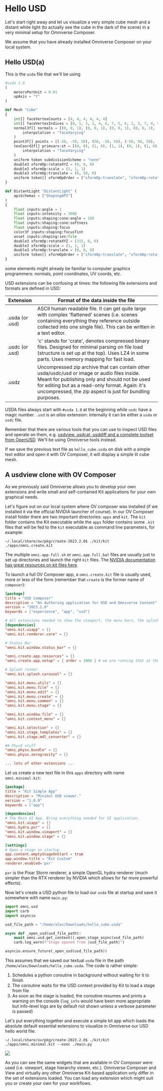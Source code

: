 # Hello USD

Let's start right away and let us visualize a very simple cube mesh and a distant white light (to actually see the cube in the dark of the scene) in a very minimal setup for Omniverse Composer.

We assume that you have already installed Omniverse Composer on your local system.

## Hello USD(a)

This is the `usda` file that we'll be using

```python
#usda 1.0
(
    metersPerUnit = 0.01
    upAxis = "Y"
)

def Mesh "Cube"
{
    int[] faceVertexCounts = [4, 4, 4, 4, 4, 4]
    int[] faceVertexIndices = [0, 1, 3, 2, 4, 6, 7, 5, 6, 2, 3, 7, 4, 5, 1, 0, 4, 0, 2, 6, 5, 7, 3, 1]
    normal3f[] normals = [(0, 0, 1), (0, 0, 1), (0, 0, 1), (0, 0, 1), (0, 0, -1), (0, 0, -1), (0, 0, -1), (0, 0, -1), (0, 1, 0), (0, 1, 0), (0, 1, 0), (0, 1, 0), (0, -1, 0), (0, -1, 0), (0, -1, 0), (0, -1, 0), (-1, 0, 0), (-1, 0, 0), (-1, 0, 0), (-1, 0, 0), (1, 0, 0), (1, 0, 0), (1, 0, 0), (1, 0, 0)] (
        interpolation = "faceVarying"
    )
    point3f[] points = [(-50, -50, 50), (50, -50, 50), (-50, 50, 50), (50, 50, 50), (-50, -50, -50), (50, -50, -50), (-50, 50, -50), (50, 50, -50)]
    texCoord2f[] primvars:st = [(0, 0), (1, 0), (1, 1), (0, 1), (1, 0), (1, 1), (0, 1), (0, 0), (0, 1), (0, 0), (1, 0), (1, 1), (0, 0), (1, 0), (1, 1), (0, 1), (0, 0), (1, 0), (1, 1), (0, 1), (1, 0), (1, 1), (0, 1), (0, 0)] (
        interpolation = "faceVarying"
    )
    uniform token subdivisionScheme = "none"
    double3 xformOp:rotateXYZ = (0, 0, 0)
    double3 xformOp:scale = (1, 1, 1)
    double3 xformOp:translate = (0, 50, 0)
    uniform token[] xformOpOrder = ["xformOp:translate", "xformOp:rotateXYZ", "xformOp:scale"]
}

def DistantLight "DistantLight" (
    apiSchemas = ["ShapingAPI"]
)
{
    float inputs:angle = 1
    float inputs:intensity = 3000
    float inputs:shaping:cone:angle = 180
    float inputs:shaping:cone:softness
    float inputs:shaping:focus
    color3f inputs:shaping:focusTint
    asset inputs:shaping:ies:file
    double3 xformOp:rotateXYZ = (315, 0, 0)
    double3 xformOp:scale = (1, 1, 1)
    double3 xformOp:translate = (0, 0, 0)
    uniform token[] xformOpOrder = ["xformOp:translate", "xformOp:rotateXYZ", "xformOp:scale"]
}
```

some elements might already be familiar to computer graphics programmers: normals, point coordinates, UV coords, etc.

USD extensions can be confusing at times: the following file extensions and formats are defined in USD:

| Extension            | Format of the data inside the file                                      |
| --------------- | ------------------------------------------------ |
| .usda (or .usd) | ASCII human readable file. It can get quite large with complex 'flattened' scenes (i.e. scenes containing everything they reference outside collected into one single file). This can be written in a text editor. |
| .usdc (or .usd) | 'c' stands for 'crate', denotes compressed binary files. Designed for minimal parsing on file load (structure is set up at the top). Uses LZ4 in some parts. Uses memory mapping for fast load. |
| .usdz | Uncompressed zip archive that can contain other usda/usdc/usd or image or audio files inside. Meant for publishing only and should not be used for editing but as a read-only format. Again: it's uncompressed, the zip aspect is just for bundling purposes. |

USDA files always start with `#usda 1.0` at the beginning while `usdc` have a magic number.
`.usd` is an _alias_ extension: internally it can be either a `usda` or `usdc` file.

Remember that there are various tools that you can use to inspect USD files and operate on them, e.g. [usdview, usdcat, usddiff and a complete toolset from OpenUSD](https://openusd.org/release/toolset.html). We'll be using Omniverse tools instead.

If we save the previous text file as `hello_cube.usda` on disk with a simple text editor and open it with OV Composer, it will display a simple lit cube mesh.

## A usdview clone with OV Composer

As we previously said Omniverse allows you to develop your own extensions and write small and self-contained Kit applications for your own graphical needs.

Let's figure out on our local system where OV composer was installed (if we installed it via the official NVIDIA launcher of course). In our OV Composer install folder there are two important directories: `apps` and `kit`. The `kit` folder contains the Kit executable while the `apps` folder contains some `.kit` files that will be fed to the `kit` executable as command line parameters, for example:

```shell
~/.local/share/ov/pkg/create-2023.2.0$ ./kit/kit ./apps/omni.create.kit
```

The multiple `omni.app.full.sh` or `omni.app.full.bat` files are usually just to set up directories and launch the right `kit` files. The [NVIDIA documentation has great resources on kit files here](https://docs.omniverse.nvidia.com/kit/docs/kit-manual/latest/guide/creating_kit_apps.html).

To launch a full OV Composer app, a `omni.create.kit` file is usually used, more or less of the form (remember that `create` is the former name of `composer`):

```toml
[package]
title = "USD Composer"
description = "An Authoring application for USD and Omniverse Content"
version = "2023.2.0"
keywords = ["experience", "app", "usd"]

# All extensions needed to show the viewport, the menu bars, the splash screen, etc..
[dependencies]
"omni.kit.uiapp" = {}
"omni.kit.renderer.core" = {}

# Status Bar
"omni.kit.window.status_bar" = {}

"omni.create.app.resources" = {}
"omni.create.app.setup" = { order = 1000 } # we are running that at the end

# Splash runner
"omni.kit.splash.carousel" = {}

"omni.kit.menu.utils" = {}
"omni.kit.menu.file" = {}
"omni.kit.menu.edit" = {}
"omni.kit.menu.create" = {}
"omni.kit.menu.common" = {}
"omni.kit.menu.stage" = {}

"omni.kit.window.file" = {}
"omni.kit.context_menu" = {}

"omni.kit.selection" = {}
"omni.kit.stage_templates" = {}
"omni.kit.stage.mdl_converter" = {}

## PhysX stuff
"omni.physx.bundle" = {}
"omni.physx.zerogravity" = {}

... lots of other extensions ...
```

Let us create a new text file in this `apps` directory with name `omni.minimal.kit`:

```toml
[package]
title = "Kit Simple App"
description = "Minimal USD viewer."
version = "1.0.0"
keywords = ["app"]

[dependencies]
# The Main UI App. Bring everything needed for UI application.
"omni.kit.uiapp" = {}
"omni.hydra.pxr" = {}
"omni.kit.window.viewport" = {}
"omni.kit.window.stage" = {}

[settings]
# Open a stage on startup
app.content.emptyStageOnStart = true
app.window.title = "Kit Custom"
renderer.enabled='pxr'
```

`pxr` is the Pixar Storm renderer, a simple OpenGL hydra renderer (much simpler than the RTX renderer by NVIDIA which allows for far more powerful effects).

Now let's create a USD python file to load our `usda` file at startup and save it somewhere with name `main.py`:

```python
import omni.usd
import carb
import asyncio

usd_file_path = "/home/alex/Downloads/hello_cube.usda"

async def _open_usd(usd_file_path):
    await omni.usd.get_context().open_stage_async(usd_file_path)
    carb.log_warn(f"Stage opened from {usd_file_path}")

asyncio.ensure_future(_open_usd(usd_file_path))
```

This assumes that we saved our textual `usda` file in the path `/home/alex/Downloads/hello_cube.usda`. The code is rather simple:

1. Schedules a python coroutine in background without waiting for it to finish
2. The coroutine waits for the USD context provided by Kit to load a stage from file
3. As soon as the stage is loaded, the coroutine resumes and prints a warning on the console (`log_info` would have been more appropriate but info-level logs are by default not shown unless a verbose parameter is passed)

Let's put everything together and execute a simple kit app which loads the absolute default essential extensions to visualize in Omniverse our USD hello world file:

```shell
~/.local/share/ov/pkg/create-2023.2.0$ ./kit/kit ./apps/omni.minimal.kit --exec ./main.py
```

![](../images/chapter1/kit_simple_cube_minimal.png)

As you can see the same widgets that are available in OV Composer were used (i.e. viewport, stage hierarchy viewer, etc.). Omniverse Composer and View and virtually any other Omniverse Kit-based application only differ in the set of extensions loaded. You can load any extension which might suit you or create your own for your workflows.